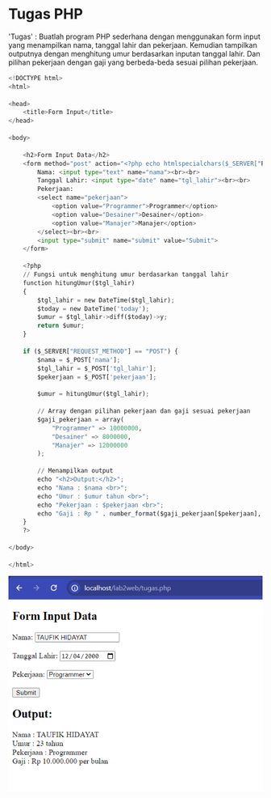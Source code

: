 # Tugas PHP

'Tugas' : Buatlah program PHP sederhana dengan menggunakan form input yang menampilkan nama, tanggal
lahir dan pekerjaan. Kemudian tampilkan outputnya dengan menghitung umur berdasarkan inputan
tanggal lahir. Dan pilihan pekerjaan dengan gaji yang berbeda-beda sesuai pilihan pekerjaan.

```py
<!DOCTYPE html>
<html>

<head>
    <title>Form Input</title>
</head>

<body>

    <h2>Form Input Data</h2>
    <form method="post" action="<?php echo htmlspecialchars($_SERVER["PHP_SELF"]); ?>">
        Nama: <input type="text" name="nama"><br><br>
        Tanggal Lahir: <input type="date" name="tgl_lahir"><br><br>
        Pekerjaan:
        <select name="pekerjaan">
            <option value="Programmer">Programmer</option>
            <option value="Desainer">Desainer</option>
            <option value="Manajer">Manajer</option>
        </select><br><br>
        <input type="submit" name="submit" value="Submit">
    </form>

    <?php
    // Fungsi untuk menghitung umur berdasarkan tanggal lahir
    function hitungUmur($tgl_lahir)
    {
        $tgl_lahir = new DateTime($tgl_lahir);
        $today = new DateTime('today');
        $umur = $tgl_lahir->diff($today)->y;
        return $umur;
    }

    if ($_SERVER["REQUEST_METHOD"] == "POST") {
        $nama = $_POST['nama'];
        $tgl_lahir = $_POST['tgl_lahir'];
        $pekerjaan = $_POST['pekerjaan'];

        $umur = hitungUmur($tgl_lahir);

        // Array dengan pilihan pekerjaan dan gaji sesuai pekerjaan
        $gaji_pekerjaan = array(
            "Programmer" => 10000000,
            "Desainer" => 8000000,
            "Manajer" => 12000000
        );

        // Menampilkan output
        echo "<h2>Output:</h2>";
        echo "Nama : $nama <br>";
        echo "Umur : $umur tahun <br>";
        echo "Pekerjaan : $pekerjaan <br>";
        echo "Gaji : Rp " . number_format($gaji_pekerjaan[$pekerjaan], 0, ',', '.') . " per bulan";
    }
    ?>

</body>

</html>
```


![image](screenshot/1.PNG)

